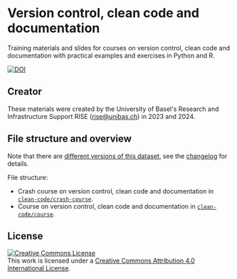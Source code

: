 # Version control, clean code and documentation

Training materials and slides for courses on version control, clean code and documentation with practical examples and exercises in Python and R.

[![DOI](https://zenodo.org/badge/DOI/10.5281/zenodo.10623276.svg)](https://doi.org/10.5281/zenodo.10623276)

## Creator

These materials were created by the University of Basel's Research and Infrastructure Support RISE (rise@unibas.ch) in 2023 and 2024. 

## File structure and overview

Note that there are [different versions of this dataset](https://github.com/RISE-UNIBAS/clean-code/releases), see the [changelog](https://github.com/RISE-UNIBAS/clean-code/blob/main/CHANGELOG.md)  for details.

File structure:

- Crash course on version control, clean code and documentation in 
[`clean-code/crash-course`](https://github.com/RISE-UNIBAS/clean-code/tree/main/crash-course).
- Course on version control, clean code and documentation in 
[`clean-code/course`](https://github.com/RISE-UNIBAS/clean-code/tree/main/course).

## License

<a rel="license" href="http://creativecommons.org/licenses/by/4.0/"><img alt="Creative Commons License" style="border-width:0" src="https://i.creativecommons.org/l/by/4.0/88x31.png" /></a><br />This work is licensed under a <a rel="license" href="http://creativecommons.org/licenses/by/4.0/">Creative Commons Attribution 4.0 International License</a>.
